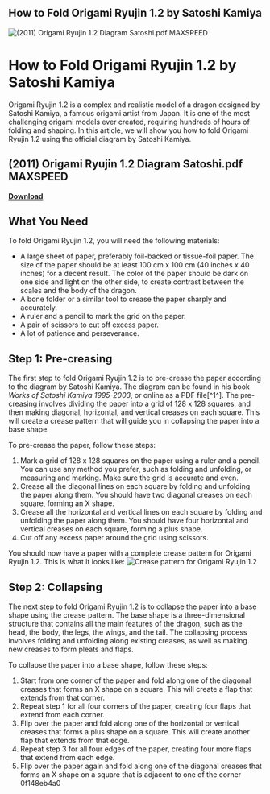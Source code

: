 ## How to Fold Origami Ryujin 1.2 by Satoshi Kamiya

 
![(2011) Origami Ryujin 1.2 Diagram Satoshi.pdf MAXSPEED](https://u.jimcdn.com/www18/o/sb348e8e01091bbfd/img/ie3ad49f01c638846/1332772122/std/image.jpg)

 
# How to Fold Origami Ryujin 1.2 by Satoshi Kamiya
 
Origami Ryujin 1.2 is a complex and realistic model of a dragon designed by Satoshi Kamiya, a famous origami artist from Japan. It is one of the most challenging origami models ever created, requiring hundreds of hours of folding and shaping. In this article, we will show you how to fold Origami Ryujin 1.2 using the official diagram by Satoshi Kamiya.
 
## (2011) Origami Ryujin 1.2 Diagram Satoshi.pdf MAXSPEED


[**Download**](https://www.google.com/url?q=https%3A%2F%2Furloso.com%2F2tKESf&sa=D&sntz=1&usg=AOvVaw0PiVtJ3P9UIzUB2h6xz_0P)

 
## What You Need
 
To fold Origami Ryujin 1.2, you will need the following materials:
 
- A large sheet of paper, preferably foil-backed or tissue-foil paper. The size of the paper should be at least 100 cm x 100 cm (40 inches x 40 inches) for a decent result. The color of the paper should be dark on one side and light on the other side, to create contrast between the scales and the body of the dragon.
- A bone folder or a similar tool to crease the paper sharply and accurately.
- A ruler and a pencil to mark the grid on the paper.
- A pair of scissors to cut off excess paper.
- A lot of patience and perseverance.

## Step 1: Pre-creasing
 
The first step to fold Origami Ryujin 1.2 is to pre-crease the paper according to the diagram by Satoshi Kamiya. The diagram can be found in his book *Works of Satoshi Kamiya 1995-2003*, or online as a PDF file[^1^]. The pre-creasing involves dividing the paper into a grid of 128 x 128 squares, and then making diagonal, horizontal, and vertical creases on each square. This will create a crease pattern that will guide you in collapsing the paper into a base shape.
 
To pre-crease the paper, follow these steps:

1. Mark a grid of 128 x 128 squares on the paper using a ruler and a pencil. You can use any method you prefer, such as folding and unfolding, or measuring and marking. Make sure the grid is accurate and even.
2. Crease all the diagonal lines on each square by folding and unfolding the paper along them. You should have two diagonal creases on each square, forming an X shape.
3. Crease all the horizontal and vertical lines on each square by folding and unfolding the paper along them. You should have four horizontal and vertical creases on each square, forming a plus shape.
4. Cut off any excess paper around the grid using scissors.

You should now have a paper with a complete crease pattern for Origami Ryujin 1.2. This is what it looks like:
  ![Crease pattern for Origami Ryujin 1.2](https://i.imgur.com/4Q9Xy0u.png)  
## Step 2: Collapsing
 
The next step to fold Origami Ryujin 1.2 is to collapse the paper into a base shape using the crease pattern. The base shape is a three-dimensional structure that contains all the main features of the dragon, such as the head, the body, the legs, the wings, and the tail. The collapsing process involves folding and unfolding along existing creases, as well as making new creases to form pleats and flaps.
 
To collapse the paper into a base shape, follow these steps:

1. Start from one corner of the paper and fold along one of the diagonal creases that forms an X shape on a square. This will create a flap that extends from that corner.
2. Repeat step 1 for all four corners of the paper, creating four flaps that extend from each corner.
3. Flip over the paper and fold along one of the horizontal or vertical creases that forms a plus shape on a square. This will create another flap that extends from that edge.
4. Repeat step 3 for all four edges of the paper, creating four more flaps that extend from each edge.
5. Flip over the paper again and fold along one of the diagonal creases that forms an X shape on a square that is adjacent to one of the corner 0f148eb4a0

